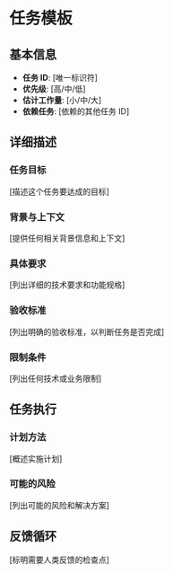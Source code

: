 # 任务模板

## 基本信息

- **任务 ID**: [唯一标识符]
- **优先级**: [高/中/低]
- **估计工作量**: [小/中/大]
- **依赖任务**: [依赖的其他任务 ID]

## 详细描述

### 任务目标

[描述这个任务要达成的目标]

### 背景与上下文

[提供任何相关背景信息和上下文]

### 具体要求

[列出详细的技术要求和功能规格]

### 验收标准

[列出明确的验收标准，以判断任务是否完成]

### 限制条件

[列出任何技术或业务限制]

## 任务执行

### 计划方法

[概述实施计划]

### 可能的风险

[列出可能的风险和解决方案]

## 反馈循环

[标明需要人类反馈的检查点]